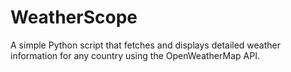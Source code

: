 # WeatherScope
A simple Python script that fetches and displays detailed weather information for any country using the OpenWeatherMap API.
